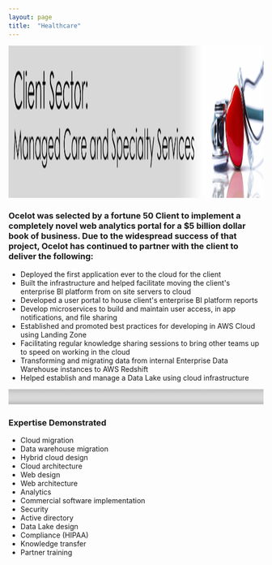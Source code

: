 ```yaml
---
layout: page
title:  "Healthcare"
---
```

<img src="/assets/images/HC-header.png" alt="divider" width="2200" height="300"/>

### Ocelot was selected by a fortune 50 Client to implement a completely novel web analytics portal for a $5 billion dollar book of business.  Due to the widespread success of that project, Ocelot has continued to partner with the client to deliver the following:

- Deployed the first application ever to the cloud for the client
- Built the infrastructure and helped facilitate moving the client's enterprise BI platform from on site servers to cloud
- Developed a user portal to house client's enterprise BI platform reports
- Develop microservices to build and maintain user access, in app notifications, and file sharing
- Established and promoted best practices for developing in AWS Cloud using Landing Zone
- Facilitating regular knowledge sharing sessions to bring other teams up to speed on working in the cloud
- Transforming and migrating data from internal Enterprise Data Warehouse instances to AWS Redshift 
- Helped establish and manage a Data Lake using cloud infrastructure 

<img src="/assets/images/div2.png" alt="divider" width="1500" height="30"/>

### Expertise Demonstrated

+ Cloud migration 
+ Data warehouse migration
+ Hybrid cloud design
+ Cloud architecture
+ Web design
+ Web architecture
+ Analytics
+ Commercial software implementation
+ Security 
+ Active directory
+ Data Lake design 
+ Compliance (HIPAA) 
+ Knowledge transfer 
+ Partner training

